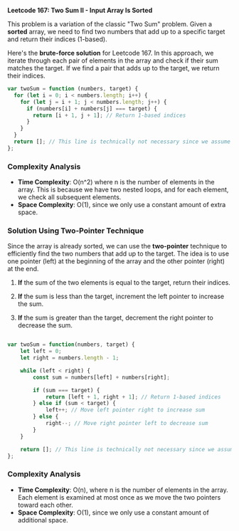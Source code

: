 **Leetcode 167: Two Sum II - Input Array Is Sorted**

This problem is a variation of the classic "Two Sum" problem. Given a **sorted** array, we need to find two numbers that add up to a specific target and return their indices (1-based).

Here's the **brute-force solution** for Leetcode 167. In this approach, we iterate through each pair of elements in the array and check if their sum matches the target. If we find a pair that adds up to the target, we return their indices.

```javascript
var twoSum = function (numbers, target) {
  for (let i = 0; i < numbers.length; i++) {
    for (let j = i + 1; j < numbers.length; j++) {
      if (numbers[i] + numbers[j] === target) {
        return [i + 1, j + 1]; // Return 1-based indices
      }
    }
  }
  return []; // This line is technically not necessary since we assume there's exactly one solution
};
```

### Complexity Analysis

- **Time Complexity**: O(n^2) where n is the number of elements in the array. This is because we have two nested loops, and for each element, we check all subsequent elements.
- **Space Complexity**: O(1), since we only use a constant amount of extra space.


### Solution Using Two-Pointer Technique

Since the array is already sorted, we can use the **two-pointer** technique to efficiently find the two numbers that add up to the target. The idea is to use one pointer (left) at the beginning of the array and the other pointer (right) at the end.

1.  **If** the sum of the two elements is equal to the target, return their indices.

2.  **If** the sum is less than the target, increment the left pointer to increase the sum.

3.  **If** the sum is greater than the target, decrement the right pointer to decrease the sum.


``` javascript

var twoSum = function(numbers, target) {
    let left = 0;
    let right = numbers.length - 1;

    while (left < right) {
        const sum = numbers[left] + numbers[right];

        if (sum === target) {
            return [left + 1, right + 1]; // Return 1-based indices
        } else if (sum < target) {
            left++; // Move left pointer right to increase sum
        } else {
            right--; // Move right pointer left to decrease sum
        }
    }

    return []; // This line is technically not necessary since we assume there's exactly one solution
};

````


### Complexity Analysis

*   **Time Complexity**: O(n), where n is the number of elements in the array. Each element is examined at most once as we move the two pointers toward each other.
*   **Space Complexity**: O(1), since we only use a constant amount of additional space.




